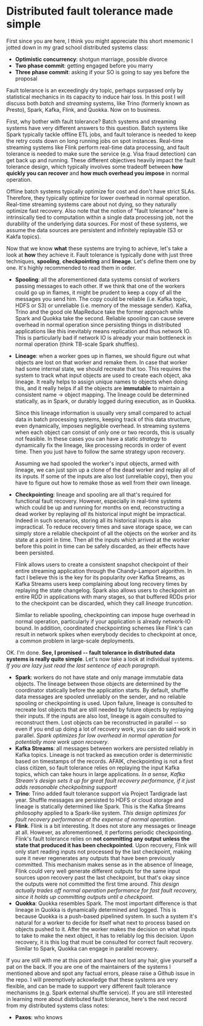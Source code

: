# Distributed fault tolerance made simple

First since you are here, I think you might appreciate this short mnemonic I jotted down in my grad school distributed systems class: 
- **Optimistic concurrency**:  shotgun marriage, possible divorce
- **Two phase commit**: getting engaged before you marry
- **Three phase commit**: asking if your SO is going to say yes before the proposal

Fault tolerance is an exceedingly dry topic, perhaps surpassed only by statistical mechanics in its capacity to induce hair loss. In this post I will discuss both *batch* and *streaming* systems, like Trino (formerly known as Presto), Spark, Kafka, Flink, and Quokka. Now on to business. 

First, why bother with fault tolerance? Batch systems and streaming systems have very different answers to this question. Batch systems like Spark typically tackle offline ETL jobs, and fault tolerance is needed to keep the retry costs down on long running jobs on spot instances. Real-time streaming systems like Flink perform real-time data processing, and fault tolerance is needed to make sure the service (e.g. Visa fraud detection) can get back up and running. These different objectives heavily impact the fault tolerance design, which typically involves some tradeoff between **how quickly you can recover** and **how much overhead you impose** in normal operation. 

Offline batch systems typically optimize for cost and don't have strict SLAs. Therefore, they typically optimize for lower overhead in normal operation. Real-time streaming systems care about not dying, so they naturally optimize fast recovery. Also note that the notion of "fault tolerance" here is intrinsically tied to computation within a single data processing job, not the durability of the underlying data sources. For most of these systems, we assume the data sources are persistent and infinitely replayable (S3 or Kakfa topics).

Now that we know **what** these systems are trying to achieve, let's take a look at **how** they achieve it. Fault tolerance is typically done with just three techniques, **spooling**, **checkpointing** and **lineage**. Let's define them one by one. It's highly recommended to read them in order.

- **Spooling**: all the aforementioned data systems consist of workers passing messages to each other. If we think that one of the workers could go up in flames, it might be prudent to keep a copy of all the messages you send him. The copy could be reliable (i.e. Kafka topic, HDFS or S3) or unreliable (i.e. memory of the message sender). Kafka, Trino and the good ole MapReduce take the former approach while Spark and Quokka take the second. Reliable spooling can cause severe overhead in normal operation since persisting things in distributed applications like this inevitably means replication and thus network IO. This is particularly bad if network IO is already your main bottleneck in normal operation (think TB-scale Spark shuffles).

- **Lineage**: when a worker goes up in flames, we should figure out what objects are lost on that worker and remake them. In case that worker had some internal state, we should recreate that too. This requires the system to track what input objects are used to create each object, aka lineage. It really helps to assign unique names to objects when doing this, and it really helps if all the objects are **immutable** to maintain a consistent name -> object mapping. The lineage could be determined statically, as in Spark, or durably logged during execution, as in Quokka. 

	Since this lineage information is usually very small compared to actual data in batch processing systems, keeping track of this data structure, even dynamically, imposes negligible overhead. In streaming systems when each object can consist of only one or two records, this is usually not feasible. In these cases you can have a static *strategy* to dynamically fix the lineage, like processing records in order of event time. Then you just have to follow the same strategy upon recovery.
	
	Assuming we had spooled the worker's input objects, armed with lineage, we can just spin up a clone of the dead worker and replay all of its inputs. If some of the inputs are also lost (unreliable copy), then you have to figure out how to remake those as well from their own lineage.
	
- **Checkpointing**: lineage and spooling are all that's required for functional fault recovery. However, especially in real-time systems which could be up and running for months on end, reconstructing a dead worker by replaying *all* its historical input might be impractical. Indeed in such scenarios, storing all its historical inputs is also impractical. To reduce recovery times and save storage space, we can simply store a reliable checkpoint of all the objects on the worker and its state at a point in time. Then all the inputs which arrived at the worker before this point in time can be safely discarded, as their effects have been persisted. 
	
	Flink allows users to create a consistent snapshot checkpoint of their entire streaming application through the Chandy-Lamport algorithm. In fact I believe this is the key for its popularity over Kafka Streams, as Kafka Streams users keep complaining about long recovery times by replaying the state changelog. Spark also allows users to checkpoint an entire RDD in applications with many stages, so that buffered RDDs prior to the checkpoint can be discarded, which they call *lineage truncation*.

	Similar to reliable spooling, checkpointing can impose huge overhead in normal operation, particularly if your application is already network-IO bound. In addition, coordinated checkpointing schemes like Flink's can result in network spikes when everybody decides to checkpoint at once, a common problem in large-scale deployments.

OK. I'm done. **See, I promised -- fault tolerance in distributed data systems is really quite simple**. Let's now take a look at individual systems. *If you are lazy just read the last sentence of each paragraph.*

- **Spark**: workers do not have state and only manage immutable data objects. The lineage between those objects are determined by the coordinator statically before the application starts. By default, shuffle data messages are spooled unreliably on the sender, and no reliable spooling or checkpointing is used. Upon failure, lineage is consulted to recreate lost objects that are still needed by future objects by replaying their inputs. If the inputs are also lost, lineage is again consulted to reconstruct them. Lost objects can be reconstructed in parallel -- so even if you end up doing a lot of recovery work, you can do said work in parallel. *Spark optimizes for low overhead in normal operation for potentially more work upon recovery*. 
- **Kafka Streams**: all messages between workers are persisted reliably in Kafka topics. Lineage is not tracked as execution order is deterministic based on timestamps of the records. AFAIK, checkpointing is not a first class citizen, so fault tolerance relies on replaying the input Kafka topics, which can take hours in large applications. *In a sense, Kafka Stream's design sets it up for great fault recovery performance, if it just adds reasonable checkpoitning support!*
- **Trino**: Trino added fault tolerance support via Project Tardigrade last year. Shuffle messages are persisted to HDFS or cloud storage and lineage is statically determined like Spark. This is the Kafka Streams philosophy applied to a Spark-like system. *This design optimizes for fault recovery performance at the expense of normal operation*. 
- **Flink**. Flink is a bit interesting. It does not store any messages or lineage at all. However, as aforementioned, it performs periodic checkpointing. Flink's fault tolerance relies on **not committing any output unless the state that produced it has been checkpointed**. Upon recovery, Flink will only start reading inputs not processed by the last checkpoint, making sure it never regenerates any outputs that have been previously committed. This mechanism makes sense as in the absence of lineage, Flink could very well generate different outputs for the same input sources upon recovery past the last checkpoint, but that's okay since the outputs were not committed the first time around. *This design actually trades off normal operation performance for fast fault recovery, since it holds up committing outputs until a checkpoint.*
- **Quokka**: Quokka resembles Spark. The most important difference is that lineage in Quokka is dynamically determined and logged. This is because Quokka is a push-based pipelined system. In such a system it's natural for a worker to decide for itself what next to process based on objects pushed to it. After the worker makes the decision on what inputs to take to make the next object, it has to reliably log this decision. Upon recovery, it is this log that must be consulted for correct fault recovery. Similar to Spark, Quokka can engage in parallel recovery. 

If you are still with me at this point and have not lost any hair, give yourself a pat on the back. If you are one of the maintainers of the systems I mentioned above and spot any factual errors, please raise a Github issue in the repo. I will preemptively ackowledge that these systems are very flexible, and can be made to support very different fault tolerance mechanisms (e.g. Spark external shuffle service). If you are still interested in learning more about distributed fault tolerance, here's the next record from my distributed systems class notes:
- **Paxos**:  who knows
